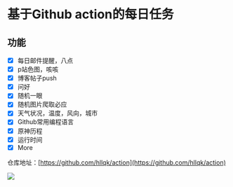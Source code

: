 # 基于Github action的每日任务

## 功能

* [X]  每日邮件提醒，八点
* [X]  p站色图，咳咳
* [X]  博客帖子push
* [X]  问好
* [X]  随机一眼
* [X]  随机图片爬取必应
* [X]  天气状况，温度，风向，城市
* [X]  Github常用编程语言
* [X]  原神历程
* [X]  运行时间
* [X]  More

仓库地址：[https://github.com/hllqk/action](https://github.com/hllqk/action)

![](https://cloud.shuia.tk/Qexo/2022/8/9d194017281d72d4c21e621637b1b147.jpg)
